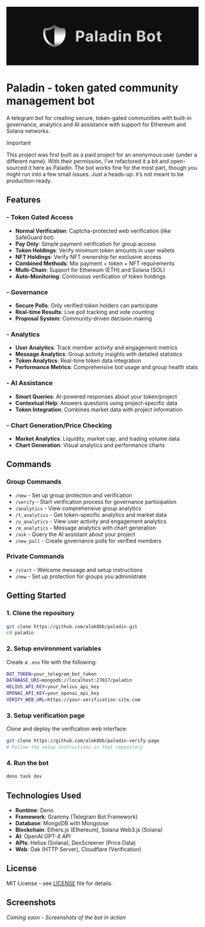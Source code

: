 
![Paladin Banner](/images/banner.png)

# Paladin - token gated community management bot

A telegram bot for creating secure, token-gated communities with built-in governance, analytics and AI assistance with support for Ethereum and Solana networks.

> [!IMPORTANT]
> This project was first built as a paid project for an anonymous user (under a different name). With their permission, I’ve refactored it a bit and open-sourced it here as Paladin. The bot works fine for the most part, though you might run into a few small issues. Just a heads-up: it’s not meant to be production-ready.

## Features

### - Token Gated Access
- **Normal Verification**: Captcha-protected web verification (like SafeGuard bot)
- **Pay Only**: Simple payment verification for group access
- **Token Holdings**: Verify minimum token amounts in user wallets
- **NFT Holdings**: Verify NFT ownership for exclusive access
- **Combined Methods**: Mix payment + token + NFT requirements
- **Multi-Chain**: Support for Ethereum (ETH) and Solana (SOL)
- **Auto-Monitoring**: Continuous verification of token holdings

### - Governance
- **Secure Polls**: Only verified token holders can participate
- **Real-time Results**: Live poll tracking and vote counting
- **Proposal System**: Community-driven decision making

### - Analytics
- **User Analytics**: Track member activity and engagement metrics
- **Message Analytics**: Group activity insights with detailed statistics
- **Token Analytics**: Real-time token data integration
- **Performance Metrics**: Comprehensive bot usage and group health stats

### - AI Assistance
- **Smart Queries**: AI-powered responses about your token/project
- **Contextual Help**: Answers questions using project-specific data
- **Token Integration**: Combines market data with project information

### - Chart Generation/Price Checking
- **Market Analytics**: Liquidity, market cap, and trading volume data
- **Chart Generation**: Visual analytics and performance charts

## Commands

### Group Commands
- `/new` - Set up group protection and verification
- `/verify` - Start verification process for governance participation
- `/analytics` - View comprehensive group analytics
- `/t_analytics` - Get token-specific analytics and market data
- `/u_analytics` - View user activity and engagement analytics
- `/m_analytics` - Message analytics with chart generation
- `/ask` - Query the AI assistant about your project
- `/new_poll` - Create governance polls for verified members

### Private Commands
- `/start` - Welcome message and setup instructions
- `/new` - Set up protection for groups you administrate

## Getting Started

### 1. Clone the repository
```bash
git clone https://github.com/alok8bb/paladin.git
cd paladin
```

### 2. Setup environment variables
Create a `.env` file with the following:
```bash
BOT_TOKEN=your_telegram_bot_token
DATABASE_URI=mongodb://localhost:27017/paladin
HELIUS_API_KEY=your_helius_api_key
OPENAI_API_KEY=your_openai_api_key
VERIFY_WEB_URL=https://your-verification-site.com
```

### 3. Setup verification page
Clone and deploy the verification web interface:
```bash
git clone https://github.com/alok8bb/paladin-verify-page
# Follow the setup instructions in that repository
```

### 4. Run the bot
```bash
deno task dev
```

## Technologies Used

- **Runtime**: Deno
- **Framework**: Grammy (Telegram Bot Framework)
- **Database**: MongoDB with Mongoose
- **Blockchain**: Ethers.js (Ethereum), Solana Web3.js (Solana)
- **AI**: OpenAI GPT-4 API
- **APIs**: Helius (Solana), DexScreener (Price Data)
- **Web**: Oak (HTTP Server), Cloudflare (Verification)

## License

MIT License - see [LICENSE](LICENSE) file for details.

## Screenshots

*Coming soon - Screenshots of the bot in action*

